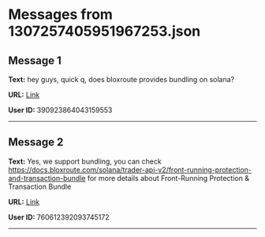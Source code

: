 # Messages from 1307257405951967253.json

## Message 1

**Text:** hey guys, quick q, does bloxroute provides bundling on solana?

**URL:** [Link](https://discord.com/channels/638409433860407300/638409433860407302/1307257405951967253)

**User ID:** 390923864043159553

---

## Message 2

**Text:** Yes, we support bundling, you can check https://docs.bloxroute.com/solana/trader-api-v2/front-running-protection-and-transaction-bundle for more details about Front-Running Protection & Transaction Bundle

**URL:** [Link](https://discord.com/channels/638409433860407300/638409433860407302/1307405511246745751)

**User ID:** 760612392093745172

---


